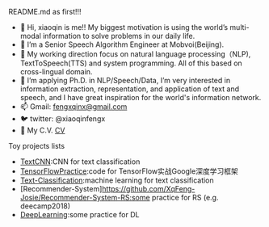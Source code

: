 README.md as first!!!

- 👋 Hi, xiaoqin is me!! My biggest motivation is using the world’s multi-modal information to solve problems in our daily life.
- 🌱 I’m  a Senior Speech Algorithm Engineer at Mobvoi(Beijing).
- 👀 My working direction focus on natural language processing（NLP), TextToSpeech(TTS) and system programming. All of this based on cross-lingual domain. 
- 💞️ I’m applying Ph.D. in NLP/Speech/Data, I’m very interested in information extraction, representation, and application of text and speech, and I have great inspiration for the world's information network.
- 📫 Gmail: fengxqinx@gmail.com
- 🐦 twitter: @xiaoqinfengx
- 💬 My C.V. [CV](https://xqfeng-josie.github.io/resume/xiaoqin_cv.pdf)

Toy projects lists

- [TextCNN](https://github.com/XqFeng-Josie/TextCNN):CNN for text classification
- [TensorFlowPractice](https://github.com/XqFeng-Josie/Tensorflow):code for TensorFlow实战Google深度学习框架
- [Text-Classification](https://github.com/XqFeng-Josie/Text-Classification):machine learning for text classification
- [Recommender-System]https://github.com/XqFeng-Josie/Recommender-System-RS:some practice for RS (e.g. deecamp2018)
- [DeepLearning](https://github.com/XqFeng-Josie/Deep_learning):some practice for DL








